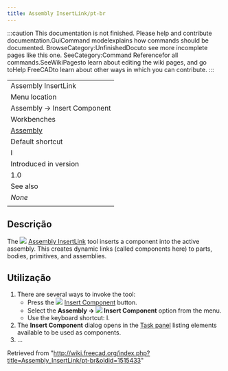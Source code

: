 ```yaml
---
title: Assembly InsertLink/pt-br
---
```

:::caution
This documentation is not finished. Please help and contribute documentation.GuiCommand modelexplains how commands should be documented. BrowseCategory:UnfinishedDocuto see more incomplete pages like this one. SeeCategory:Command Referencefor all commands.SeeWikiPagesto learn about editing the wiki pages, and go toHelp FreeCADto learn about other ways in which you can contribute.
:::

|  |
| --- |
| Assembly InsertLink |
| Menu location |
| Assembly → Insert Component |
| Workbenches |
| [Assembly](/Assembly_Workbench "Assembly Workbench") |
| Default shortcut |
| I |
| Introduced in version |
| 1.0 |
| See also |
| *None* |
|  |

## Descrição

The ![](/images/Assembly_InsertLink.svg) [Assembly InsertLink](/Assembly_InsertLink "Assembly InsertLink") tool inserts a component into the active assembly. This creates dynamic links (called components here) to parts, bodies, primitives, and assemblies.

## Utilização

1. There are several ways to invoke the tool:
   * Press the ![](/images/Assembly_InsertLink.svg) [Insert Component](/Assembly_InsertLink "Assembly InsertLink") button.
   * Select the **Assembly → ![](/images/Assembly_InsertLink.svg) Insert Component** option from the menu.
   * Use the keyboard shortcut: I.
2. The **Insert Component** dialog opens in the [Task panel](/Task_panel "Task panel") listing elements available to be used as components.
3. ...

Retrieved from "<http://wiki.freecad.org/index.php?title=Assembly_InsertLink/pt-br&oldid=1515433>"